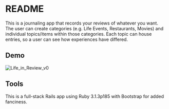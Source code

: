# README

This is a journaling app that records your reviews of whatever you want. The user can create categories (e.g. Life Events, Restaurants, Movies) and individual topics/items within those categories. Each topic can house entries, so a user can see how experiences have differed.

## Demo
![Life_in_Review_v0](https://user-images.githubusercontent.com/52894341/228666060-8e03fa50-26ad-4cf8-9627-bd3d0a9e6d8d.gif)



## Tools

This is a full-stack Rails app using Ruby 3.1.3p185 with Bootstrap for added fanciness.
